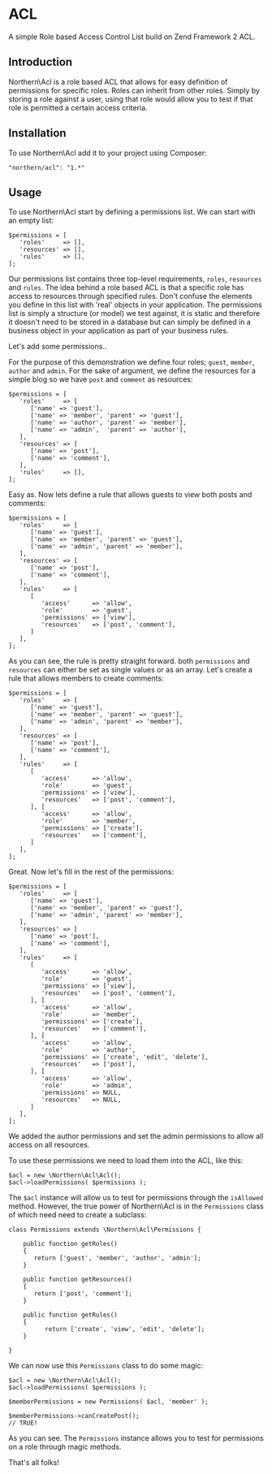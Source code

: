# ACL

A simple Role based Access Control List build on Zend Framework 2 ACL.

## Introduction

Northern\Acl is a role based ACL that allows for easy definition of permissions for specific roles. Roles can inherit from other roles. Simply by storing a role against a user, using that role would allow you to test if that role is permitted a certain access criteria.

## Installation

To use Northern\Acl add it to your project using Composer:

    "northern/acl": "1.*"

## Usage

To use Northern\Acl start by defining a permissions list. We can start with an empty list:

    $permissions = [
       'roles'     => [],
       'resources' => [],
       'rules'     => [],
    ];

Our permissions list contains three top-level requirements, `roles`, `resources` and `rules`. The idea behind a role based ACL is that a specific role has access to resources through specified rules. Don't confuse the elements you define in this list with 'real' objects in your application. The permissions list is simply a structure (or model) we test against, it is static and therefore it doesn't need to be stored in a database but can simply be defined in a business object in your application as part of your business rules.

Let's add some permissions..

For the purpose of this demonstration we define four roles; `guest`, `member`, `author` and `admin`. For the sake of argument, we define the resources for a simple blog so we have `post` and `comment` as resources:

    $permissions = [
       'roles'     => [
          ['name' => 'guest'],
          ['name' => 'member', 'parent' => 'guest'],
          ['name' => 'author', 'parent' => 'member'],
          ['name' => 'admin',  'parent' => 'author'],
       ],
       'resources' => [
          ['name' => 'post'],
          ['name' => 'comment'],
       ],
       'rules'     => [],
    ];

Easy as. Now lets define a rule that allows guests to view both posts and comments:

    $permissions = [
       'roles'     => [
          ['name' => 'guest'],
          ['name' => 'member', 'parent' => 'guest'],
          ['name' => 'admin', 'parent' => 'member'],
       ],
       'resources' => [
          ['name' => 'post'],
          ['name' => 'comment'],
       ],
       'rules'     => [
          [
             'access'      => 'allow',
             'role'        => 'guest',
             'permissions' => ['view'],
             'resources'   => ['post', 'comment'],
          ]
       ],
    ];

As you can see, the rule is pretty straight forward. both `permissions` and `resources` can either be set as single values or as an array. Let's create a rule that allows members to create comments:

    $permissions = [
       'roles'     => [
          ['name' => 'guest'],
          ['name' => 'member', 'parent' => 'guest'],
          ['name' => 'admin', 'parent' => 'member'],
       ],
       'resources' => [
          ['name' => 'post'],
          ['name' => 'comment'],
       ],
       'rules'     => [
          [
             'access'      => 'allow',
             'role'        => 'guest',
             'permissions' => ['view'],
             'resources'   => ['post', 'comment'],
          ], [
             'access'      => 'allow',
             'role'        => 'member',
             'permissions' => ['create'],
             'resources'   => ['comment'],
          ]
       ],
    ];

Great. Now let's fill in the rest of the permissions:

    $permissions = [
       'roles'     => [
          ['name' => 'guest'],
          ['name' => 'member', 'parent' => 'guest'],
          ['name' => 'admin', 'parent' => 'member'],
       ],
       'resources' => [
          ['name' => 'post'],
          ['name' => 'comment'],
       ],
       'rules'     => [
          [
             'access'      => 'allow',
             'role'        => 'guest',
             'permissions' => ['view'],
             'resources'   => ['post', 'comment'],
          ], [
             'access'      => 'allow',
             'role'        => 'member',
             'permissions' => ['create'],
             'resources'   => ['comment'],
          ], [
             'access'      => 'allow',
             'role'        => 'author',
             'permissions' => ['create', 'edit', 'delete'],
             'resources'   => ['post'],
          ], [
             'access'      => 'allow',
             'role'        => 'admin',
             'permissions' => NULL,
             'resources'   => NULL,
          ]
       ],
    ];

We added the author permissions and set the admin permissions to allow all access on all resources.

To use these permissions we need to load them into the ACL, like this:

    $acl = new \Northern\Acl\Acl();
    $acl->loadPermissions( $permissions );

The `$acl` instance will allow us to test for permissions through the `isAllowed` method. However, the true power of Northern\Acl is in the `Permissions` class of which need need to create a subclass:

    class Permissions extends \Northern\Acl\Permissions {

        public function getRoles()
        {
           return ['guest', 'member', 'author', 'admin'];
        }

        public function getResources()
        {
           return ['post', 'comment'];
        }

        public function getRules()
        {
        	  return ['create', 'view', 'edit', 'delete'];
        }

    }

We can now use this `Permissions` class to do some magic:

    $acl = new \Northern\Acl\Acl();
    $acl->loadPermissions( $permissions );

    $memberPermissions = new Permissions( $acl, 'member' );

    $memberPermissions->canCreatePost();
    // TRUE!

As you can see. The `Permissions` instance allows you to test for permissions on a role through magic methods.

That's all folks!
